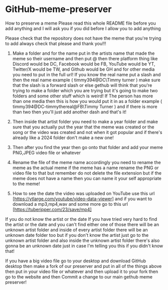 # GitHub-meme-preserver
How to preserve a meme
Please read this whole README file before you add anything and I will ask you if you did before I allow you to add anything

Please check that the repository does not have the meme that you're trying to add always check that please and thank you!!!

1. Make a folder and for the name put in the artists name that made the meme so their username and then put @ then there platform thing like Discord would be DC, Facebook would be FB, YouTube would be YT, Twitter/X would be TW, and Github would be GH and for other media you need to put in the full url! If you know the real name put a slash and then the real name example ( timmy394@DC\Timmy turner ) make sure that the slash is a forward slash or else gethub will think that you're trying to make a folder which you are trying but it's going to make two folders and some other stuff which is weird! If The person has more than one media then this is how you would put it in as a folder example ( timmy394@DC-timmythereal@FB\Timmy Turner ) and if there is more than two then you'll just add another dash and that's it!

2. Then inside that artist folder you need to make a year folder and make sure that you actually put the year that the meme was created or the song or the video was created and not when it got popular and if there's already like a 2024 folder don't make a new one!

3. Then after you find the year then go onto that folder and add your meme PNG,JPEG video file or whatever

4. Rename the file of the meme name accordingly you need to rename the meme as the actual meme if the meme has a name rename the PNG or video file to that but remember do not delete the file extension but if the meme does not have a name then you can name it your self appropriate to the meme!

5. How to see the date the video was uploaded on YouTube use this url [https://ytlarge.com/youtube/video-data-viewer] and if you want to download a mp3,mp4,wav and some more go to this url [https://tuberipper.com/23/save/mp4]

If you do not know the artist or the date
If you have tried very hard to find the artist or the date and you can't find either one of those there will be an unknown artist folder and inside of every artist folder there will be an unknown date folder too but if you don't know the artist just go to the unknown artist folder and also inside the unknown artist folder there's also gonna be an unknown date just in case I'm telling you this if you didn't know that!

If you have a big video file go to your desktop and download GitHub desktop then make a fork of our preserver and put in all of the things above then put in your video file or whatever and then upload it to your fork then go to the website and then Commit a change to our main gethub meme preserver!
